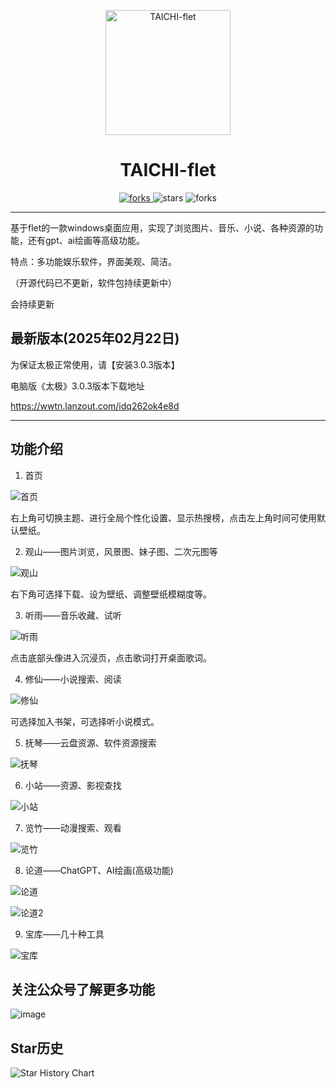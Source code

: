 <p align="center">
  <a href="https://github.com/moshstudio/TAICHI-flet">
    <img width="200" height="200" src="https://github.com/moshstudio/TAICHI-flet/blob/main/taiji.png" alt="TAICHI-flet">
  </a>
</p>

<h1 align="center">TAICHI-flet</h1>

<p align="center">
  <a href="#下载">
    <img src="https://img.shields.io/github/downloads/moshstudio/TAICHI-flet/total?style=flat-square" alt="forks">
  </a>
  <img src="https://img.shields.io/github/stars/moshstudio/TAICHI-flet?style=flat-square" alt="stars">
  <img src="https://img.shields.io/github/forks/moshstudio/TAICHI-flet?style=flat-square" alt="forks">
</p>

---


 基于flet的一款windows桌面应用，实现了浏览图片、音乐、小说、各种资源的功能，还有gpt、ai绘画等高级功能。

 特点：多功能娱乐软件，界面美观、简洁。
 
 （开源代码已不更新，软件包持续更新中）
 
会持续更新

## 最新版本(2025年02月22日)

为保证太极正常使用，请【安装3.0.3版本】

电脑版《太极》3.0.3版本下载地址

https://wwtn.lanzout.com/idq262ok4e8d


---

## 功能介绍

1. 首页

![首页](https://github.com/moshstudio/TAICHI-flet/assets/38805177/5969c1f1-c3c9-414b-a842-722df471fadb)

右上角可切换主题、进行全局个性化设置、显示热搜榜，点击左上角时间可使用默认壁纸。

2. 观山——图片浏览，风景图、妹子图、二次元图等
   
![观山](https://github.com/moshstudio/TAICHI-flet/assets/38805177/75c6da1f-27ef-4497-b78f-fa2f8a8a33a9)

右下角可选择下载、设为壁纸、调整壁纸模糊度等。

3. 听雨——音乐收藏、试听

![听雨](https://github.com/moshstudio/TAICHI-flet/assets/38805177/dfb3de06-ea51-4474-a1e7-a314b888e7f8)

点击底部头像进入沉浸页，点击歌词打开桌面歌词。

4. 修仙——小说搜索、阅读

![修仙](https://github.com/moshstudio/TAICHI-flet/assets/38805177/a6b1aa65-64c3-436d-bc72-1bf0d47bfe07)

可选择加入书架，可选择听小说模式。

5. 抚琴——云盘资源、软件资源搜索

![抚琴](https://github.com/cuifengcn/TAICHI-flet/assets/38805177/fd5431cd-6dec-4305-97fb-c75257a07aca)

6. 小站——资源、影视查找

![小站](https://github.com/moshstudio/TAICHI-flet/assets/38805177/5ddeff61-9af0-45d2-9c00-e159dfbeb295)

7. 览竹——动漫搜索、观看

![览竹](https://github.com/moshstudio/TAICHI-flet/assets/38805177/51112fa4-4bd3-41e5-b3a1-22390554f8b9)

8. 论道——ChatGPT、AI绘画(高级功能)

![论道](https://github.com/moshstudio/TAICHI-flet/assets/38805177/72cb7309-6db8-4e8e-bee1-9ec61adbcc73)

![论道2](https://github.com/moshstudio/TAICHI-flet/assets/38805177/f7d15b42-d45a-4683-b057-7b9966940e50)


9. 宝库——几十种工具

![宝库](https://github.com/moshstudio/TAICHI-flet/assets/38805177/535bb4a8-8992-4751-969a-089e8eae44df)

## 关注公众号了解更多功能

![image](https://github.com/moshstudio/TAICHI-flet/assets/38805177/861e963c-4374-4232-921a-7d182c22729d)

## Star历史

![Star History Chart](https://api.star-history.com/svg?repos=moshstudio/TAICHI-flet&type=Date)
